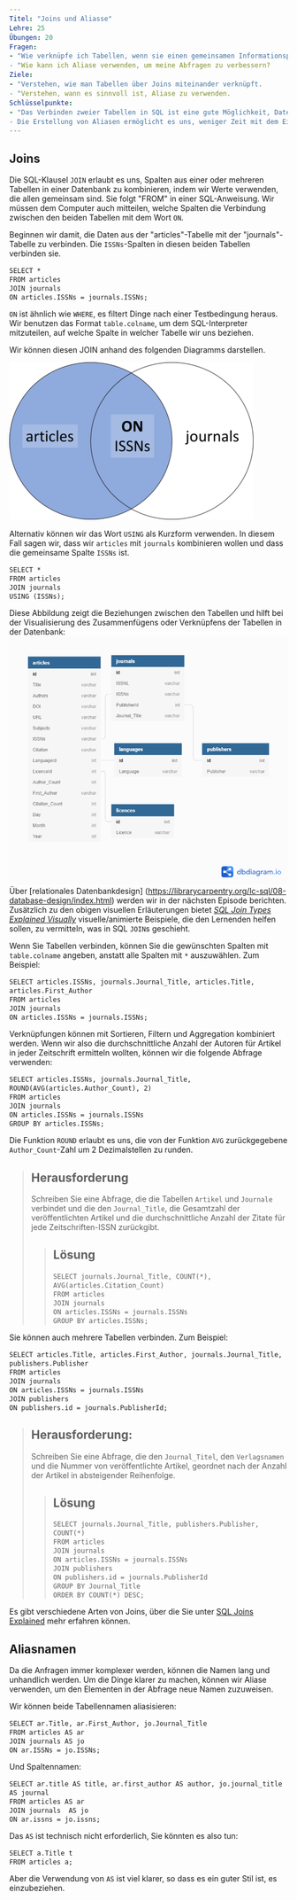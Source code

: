 ```yaml
---
Titel: "Joins und Aliasse"
Lehre: 25
Übungen: 20
Fragen:
- "Wie verknüpfe ich Tabellen, wenn sie einen gemeinsamen Informationspunkt haben?
- "Wie kann ich Aliase verwenden, um meine Abfragen zu verbessern?
Ziele:
- "Verstehen, wie man Tabellen über Joins miteinander verknüpft.
- "Verstehen, wann es sinnvoll ist, Aliase zu verwenden.
Schlüsselpunkte:
- "Das Verbinden zweier Tabellen in SQL ist eine gute Möglichkeit, Datensätze zu analysieren, insbesondere wenn beide Datensätze Teilantworten auf die Fragen geben, die Sie stellen möchten.
- Die Erstellung von Aliasen ermöglicht es uns, weniger Zeit mit dem Eintippen und mehr Zeit mit Abfragen zu verbringen!
---
```


## Joins

Die SQL-Klausel `JOIN` erlaubt es uns, Spalten aus einer oder mehreren Tabellen in einer Datenbank zu kombinieren, indem wir Werte verwenden, die allen gemeinsam sind. Sie folgt "FROM" in einer SQL-Anweisung. Wir müssen dem Computer auch mitteilen, welche Spalten die Verbindung zwischen den beiden
Tabellen mit dem Wort `ON`.  

Beginnen wir damit, die Daten aus der "articles"-Tabelle mit der "journals"-Tabelle zu verbinden. Die `ISSNs`-Spalten in diesen beiden Tabellen verbinden sie.

~~~
SELECT *
FROM articles
JOIN journals
ON articles.ISSNs = journals.ISSNs;
~~~

`ON` ist ähnlich wie `WHERE`, es filtert Dinge nach einer Testbedingung heraus.  Wir benutzen das Format `table.colname`, um dem SQL-Interpreter mitzuteilen, auf welche Spalte in welcher Tabelle wir uns beziehen.

Wir können diesen JOIN anhand des folgenden Diagramms darstellen.

![Left JOIN](../../fig/left-join-articles-journals.png)

Alternativ können wir das Wort `USING` als Kurzform verwenden.  In diesem Fall sagen wir, dass wir `articles` mit `journals` kombinieren wollen und dass die gemeinsame Spalte `ISSNs` ist.

~~~
SELECT *
FROM articles
JOIN journals
USING (ISSNs);
~~~

Diese Abbildung zeigt die Beziehungen zwischen den Tabellen und hilft bei der Visualisierung des Zusammenfügens oder Verknüpfens der Tabellen in der Datenbank:
![Artikeldatenbank](../../fig/articles-erd-v02.png)
Über [relationales Datenbankdesign] (https://librarycarpentry.org/lc-sql/08-database-design/index.html) werden wir in der nächsten Episode berichten. Zusätzlich zu den obigen visuellen Erläuterungen bietet *[SQL Join Types Explained Visually](https://dataschool.com/how-to-teach-people-sql/sql-join-types-explained-visually/)* visuelle/animierte Beispiele, die den Lernenden helfen sollen, zu vermitteln, was in SQL `JOIN`s geschieht.

Wenn Sie Tabellen verbinden, können Sie die gewünschten Spalten mit `table.colname` angeben, anstatt alle Spalten mit `*` auszuwählen. Zum Beispiel:

~~~
SELECT articles.ISSNs, journals.Journal_Title, articles.Title, articles.First_Author
FROM articles
JOIN journals
ON articles.ISSNs = journals.ISSNs;
~~~

Verknüpfungen können mit Sortieren, Filtern und Aggregation kombiniert werden.  Wenn wir also die durchschnittliche Anzahl der Autoren für Artikel in jeder Zeitschrift ermitteln wollten, können wir die folgende Abfrage verwenden:

~~~
SELECT articles.ISSNs, journals.Journal_Title, ROUND(AVG(articles.Author_Count), 2)
FROM articles
JOIN journals
ON articles.ISSNs = journals.ISSNs
GROUP BY articles.ISSNs;
~~~

Die Funktion `ROUND` erlaubt es uns, die von der Funktion `AVG` zurückgegebene `Author_Count`-Zahl um 2 Dezimalstellen zu runden.

> ## Herausforderung
> Schreiben Sie eine Abfrage, die die Tabellen `Artikel` und `Journale` verbindet und die den `Journal_Title`, die Gesamtzahl der veröffentlichten Artikel und die durchschnittliche Anzahl der Zitate für jede Zeitschriften-ISSN zurückgibt.
>
> > ## Lösung
> > ~~~
> > SELECT journals.Journal_Title, COUNT(*), AVG(articles.Citation_Count)
> > FROM articles
> > JOIN journals
> > ON articles.ISSNs = journals.ISSNs
> > GROUP BY articles.ISSNs;
> > ~~~
>

Sie können auch mehrere Tabellen verbinden. Zum Beispiel:

~~~
SELECT articles.Title, articles.First_Author, journals.Journal_Title, publishers.Publisher
FROM articles
JOIN journals
ON articles.ISSNs = journals.ISSNs
JOIN publishers
ON publishers.id = journals.PublisherId;
~~~

> ## Herausforderung:
>
> Schreiben Sie eine Abfrage, die den `Journal_Titel`, den `Verlagsnamen` und die Nummer von
> veröffentlichte Artikel, geordnet nach der Anzahl der Artikel in absteigender Reihenfolge.
>
> > ## Lösung
> > ~~~
> > SELECT journals.Journal_Title, publishers.Publisher, COUNT(*)
> > FROM articles
> > JOIN journals
> > ON articles.ISSNs = journals.ISSNs
> > JOIN publishers
> > ON publishers.id = journals.PublisherId
> > GROUP BY Journal_Title
> > ORDER BY COUNT(*) DESC;
> > ~~~
>

Es gibt verschiedene Arten von Joins, über die Sie unter [SQL Joins Explained](http://www.sql-join.com/sql-join-types) mehr erfahren können.


## Aliasnamen

Da die Anfragen immer komplexer werden, können die Namen lang und unhandlich werden. Um die Dinge klarer zu machen, können wir Aliase verwenden, um den Elementen in der Abfrage neue Namen zuzuweisen.

Wir können beide Tabellennamen aliasisieren:

~~~
SELECT ar.Title, ar.First_Author, jo.Journal_Title
FROM articles AS ar
JOIN journals AS jo
ON ar.ISSNs = jo.ISSNs;
~~~

Und Spaltennamen:

~~~
SELECT ar.title AS title, ar.first_author AS author, jo.journal_title AS journal
FROM articles AS ar
JOIN journals  AS jo
ON ar.issns = jo.issns;
~~~

Das `AS` ist technisch nicht erforderlich, Sie könnten es also tun:

~~~
SELECT a.Title t
FROM articles a;
~~~

Aber die Verwendung von `AS` ist viel klarer, so dass es ein guter Stil ist, es einzubeziehen.

